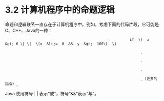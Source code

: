 # 3.2 计算机程序中的命题逻辑

命题和逻辑联系一直存在于计算机程序中。例如，考虑下面的代码片段，它可能是C、C++、Java的一种：

                                                             if  \(  x &gt; 0 \| \|  \(x  &lt;=  0  &&  y  &gt;  100\)  \) 

                                                                  .

                                                                  .

                                                                  .

                                                                  _（更多的指令）_

Java 使用符号 \| \| 表示“或”，符号“&&”表示“与”。

